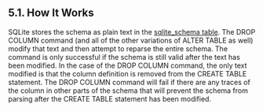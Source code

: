 ## 5\.1\. How It Works


SQLite stores the schema as plain text in the [sqlite\_schema table](schematab.html).
The DROP COLUMN command (and all of the other variations of ALTER TABLE
as well) modify that text and then attempt to reparse the entire schema.
The command is only successful if the schema is still valid after the
text has been modified. In the case of the DROP COLUMN command, the
only text modified is that the column definition is removed from the
CREATE TABLE statement. The DROP COLUMN command will fail if there
are any traces of the column in other parts of the schema that will
prevent the schema from parsing after the CREATE TABLE statement has
been modified.




